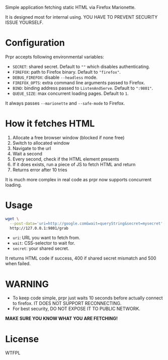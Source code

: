 Simple application fetching static HTML via Firefox Marionette.

It is designed most for internal using. YOU HAVE TO PREVENT SECURITY ISSUE YOURSELF.

# Configuration

Prpr accepts following environmental variables:

- `SECRET`: shared secret. Default to `""` which disables authenticating.
- `FIREFOX`: path to Firefox binary. Default to `"firefox"`.
- `DEBUG_FIREFOX`: disable `--headless` mode.
- `FIREFOX_OPTS`: extra command line arguments passed to Firefox.
- `BIND`: binding address passed to `ListenAndServe`. Default to `":9801"`.
- `QUEUE_SIZE`: max concurrent loading pages. Default to `1`.

It always passes `--marionette` and `--safe-mode` to Firefox.

# How it fetches HTML

1. Allocate a free browser window (blocked if none free)
2. Switch to allocated window
3. Navigate to the url
4. Wait a second
5. Every second, check if the HTML element presents
6. If it does exists, run a piece of JS to fetch HTML and return
7. Returns error after 10 tries

It is much more complex in real code as prpr now supports concurrent loading. 


# Usage

```sh
wget \
  --post-data='uri=http://google.com&wait=queryString&secret=mysecret' \
  http://127.0.0.1:9801/grab
```

- `uri`: URL you want to fetch from.
- `wait`: CSS-selector to wait for.
- `secret`: your shared secret.

It returns HTML code if success, 400 if shared secret mismatch and 500 when failed.

# WARNING

* To keep code simple, prpr just waits 10 seconds before actually connect to firefox. IT DOES NOT SUPPORT RECONNECTING.
* For best security, DO NOT EXPOSE IT TO PUBLIC NETWORK.

**MAKE SURE YOU KNOW WHAT YOU ARE FETCHING!**

# License

WTFPL
